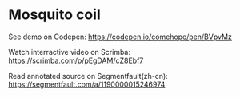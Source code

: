 # Mosquito coil

See demo on Codepen: https://codepen.io/comehope/pen/BVpvMz

Watch interractive video on Scrimba: https://scrimba.com/p/pEgDAM/cZ8Ebf7

Read annotated source on Segmentfault(zh-cn): https://segmentfault.com/a/1190000015246974